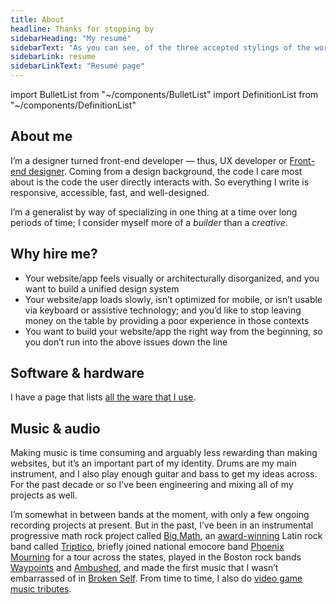 ```yaml
---
title: About
headline: Thanks for stopping by
sidebarHeading: "My resumé"
sidebarText: "As you can see, of the three accepted stylings of the word resumé, I prefer the version with one accent at the end."
sidebarLink: resume
sidebarLinkText: "Resumé page"
---
```


import BulletList from "~/components/BulletList"
import DefinitionList from "~/components/DefinitionList"

## About me

I’m a designer turned front-end developer — thus, UX developer or [Front-end designer](https://bradfrost.com/blog/post/frontend-design/). Coming from a design background, the code I care most about is the code the user directly interacts with. So everything I write is responsive, accessible, fast, and well-designed.

I’m a generalist by way of specializing in one thing at a time over long periods of time; I consider myself more of a *builder* than a *creative*.

## Why hire me?

- Your website/app feels visually or architecturally disorganized, and you want to build a unified design system
- Your website/app loads slowly, isn’t optimized for mobile, or isn’t usable via keyboard or assistive technology; and you’d like to stop leaving money on the table by providing a poor experience in those contexts
- You want to build your website/app the right way from the beginning, so you don’t run into the above issues down the line

<DefinitionList slug="principles-list" />

<BulletList slug="skills-list" />

## Software & hardware

I have a page that lists [all the ware that I use](uses).

## Music & audio

Making music is time consuming and arguably less rewarding than making websites, but it’s an important part of my identity. Drums are my main instrument, and I also play enough guitar and bass to get my ideas across. For the past decade or so I’ve been engineering and mixing all of my projects as well.

I’m somewhat in between bands at the moment, with only a few ongoing recording projects at present. But in the past, I’ve been in an instrumental progressive math rock project called [Big Math](http://bigmath.bandcamp.com), an [award-winning](http://www.tampabay.com/blogs/soundcheck/content/your-2009-ultimate-local-band-triptico) Latin rock band called [Triptico](http://triptico.bandcamp.com), briefly joined national emocore band [Phoenix Mourning](http://www.metalblade.com/us/artists/phoenix-mourning/) for a tour across the states, played in the Boston rock bands [Waypoints](http://waypoints.bandcamp.com) and [Ambushed](http://ambushed.bandcamp.com), and made the first music that I wasn’t embarrassed of in [Broken Self](http://soundcloud.com/perpetualgrimace/sets/broken-self). From time to time, I also do [video game music tributes](http://soundcloud.com/perpetualgrimace/sets/video-game-covers).
